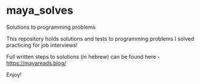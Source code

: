 # maya_solves
Solutions to programming problems

This repository holds solutions and tests to programming problems I solved practicing for job interviews!

Full written steps to solutions (in hebrew) can be found here - 
https://mayareads.blog/

Enjoy!
